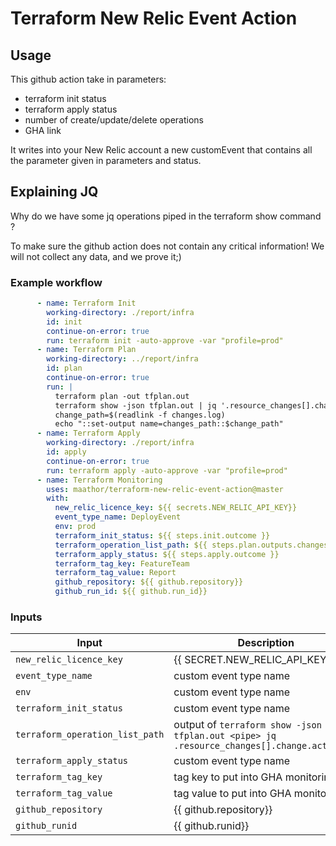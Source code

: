 # Terraform New Relic Event Action

## Usage

This github action take in parameters:
- terraform init status
- terraform apply status
- number of create/update/delete operations
- GHA link

It writes into your New Relic account a new customEvent that contains all the parameter given in parameters and status.

## Explaining JQ

Why do we have some jq operations piped in the terraform show command ?

To make sure the github action does not contain any critical information!
We will not collect any data, and we prove it;)

### Example workflow

```yaml
      - name: Terraform Init
        working-directory: ./report/infra
        id: init
        continue-on-error: true
        run: terraform init -auto-approve -var "profile=prod"
      - name: Terraform Plan
        working-directory: ../report/infra
        id: plan
        continue-on-error: true
        run: |
          terraform plan -out tfplan.out
          terraform show -json tfplan.out | jq '.resource_changes[].change.actions[]' > changes.log
          change_path=$(readlink -f changes.log)
          echo "::set-output name=changes_path::$change_path"
      - name: Terraform Apply
        working-directory: ./report/infra
        id: apply
        continue-on-error: true
        run: terraform apply -auto-approve -var "profile=prod"
      - name: Terraform Monitoring
        uses: maathor/terraform-new-relic-event-action@master
        with:
          new_relic_licence_key: ${{ secrets.NEW_RELIC_API_KEY}}
          event_type_name: DeployEvent
          env: prod
          terraform_init_status: ${{ steps.init.outcome }}
          terraform_operation_list_path: ${{ steps.plan.outputs.changes_path}}
          terraform_apply_status: ${{ steps.apply.outcome }}
          terraform_tag_key: FeatureTeam
          terraform_tag_value: Report
          github_repository: ${{ github.repository}}
          github_run_id: ${{ github.run_id}}
```

### Inputs

| Input                                             | Description                                        |
|------------------------------------------------------|-----------------------------------------------|
| `new_relic_licence_key`  | {{ SECRET.NEW_RELIC_API_KEY}}    |
| `event_type_name`   | custom event type name    |
| `env`   | custom event type name    |
| `terraform_init_status`   | custom event type name    |
| `terraform_operation_list_path`   | output of `terraform show -json tfplan.out <pipe> jq .resource_changes[].change.actions[]`    |
| `terraform_apply_status`   | custom event type name    |
| `terraform_tag_key`   | tag key to put into GHA monitoring    |
| `terraform_tag_value`   | tag value to put into GHA monitoring    |
| `github_repository`   | {{ github.repository}}    |
| `github_runid`   | {{ github.runid}}    |

